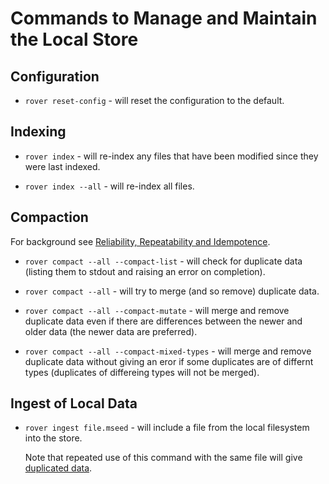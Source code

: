 
# Commands to Manage and Maintain the Local Store

## Configuration

* `rover reset-config` - will reset the configuration to the default.

## Indexing

* `rover index` - will re-index any files that have been modified
  since they were last indexed.

* `rover index --all` - will re-index all files.

## Compaction

For background see [Reliability, Repeatability and
Idempotence](./reliability.md).

* `rover compact --all --compact-list` - will check for duplicate data
  (listing them to stdout and raising an error on completion).

* `rover compact --all` - will try to merge (and so remove) duplicate
  data.

* `rover compact --all --compact-mutate` - will merge and remove
  duplicate data even if there are differences between the newer and
  older data (the newer data are preferred).

* `rover compact --all --compact-mixed-types` - will merge and remove
   duplicate data without giving an eror if some duplicates are of
   differnt types (duplicates of differeing types will not be merged).

## Ingest of Local Data

* `rover ingest file.mseed` - will include a file from the local
  filesystem into the store.

  Note that repeated use of this command with the same file will give
  [duplicated data](./reliability.md).
